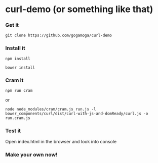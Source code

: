 curl-demo (or something like that)
==================================

### Get it

`git clone https://github.com/gogamoga/curl-demo`

### Install it

`npm install`

`bower install`

### Cram it

`npm run cram`

or

`node node_modules/cram/cram.js run.js -l bower_components/curl/dist/curl-with-js-and-domReady/curl.js -o run.cram.js`

### Test it

Open index.html in the browser and look into console

### Make your own now!




